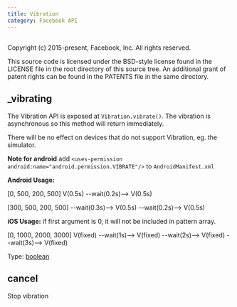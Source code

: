 ```yaml
---
title: Vibration
category: Facebook API
---
```

<!-- Generated by documentation.js. Update this documentation by updating the source code. -->

## 

Copyright (c) 2015-present, Facebook, Inc.
All rights reserved.

This source code is licensed under the BSD-style license found in the
LICENSE file in the root directory of this source tree. An additional grant
of patent rights can be found in the PATENTS file in the same directory.

## \_vibrating

The Vibration API is exposed at `Vibration.vibrate()`.
The vibration is asynchronous so this method will return immediately.

There will be no effect on devices that do not support Vibration, eg. the simulator.

**Note for android**
add `<uses-permission android:name="android.permission.VIBRATE"/>` to `AndroidManifest.xml`

**Android Usage:**

[0, 500, 200, 500]
V(0.5s) --wait(0.2s)--> V(0.5s)

[300, 500, 200, 500]
\--wait(0.3s)--> V(0.5s) --wait(0.2s)--> V(0.5s)

**iOS Usage:**
if first argument is 0, it will not be included in pattern array.

[0, 1000, 2000, 3000]
V(fixed) --wait(1s)--> V(fixed) --wait(2s)--> V(fixed) --wait(3s)--> V(fixed)

Type: [boolean](https://developer.mozilla.org/en-US/docs/Web/JavaScript/Reference/Global_Objects/Boolean)

## cancel

Stop vibration
